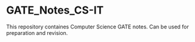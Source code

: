 # GATE_Notes_CS-IT
This repository containes Computer Science GATE notes. Can be used for preparation and revision.
